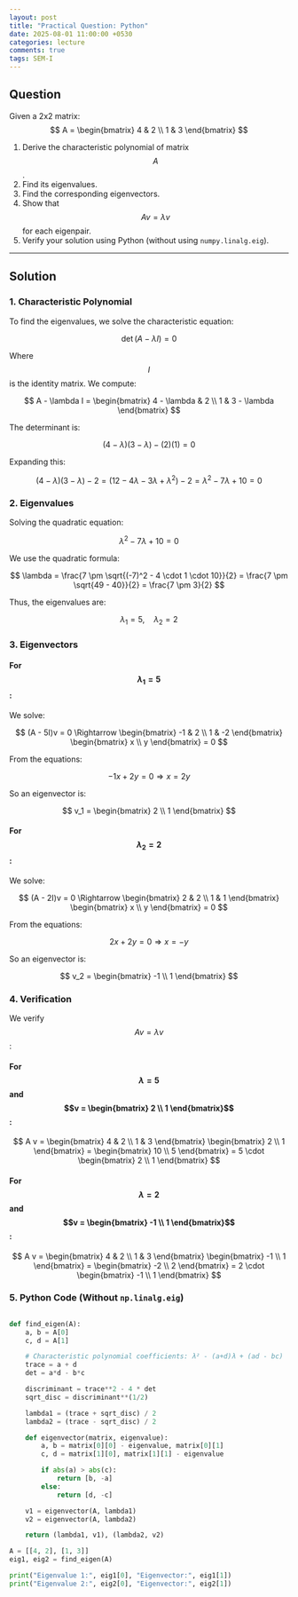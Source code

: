 ```yaml
---
layout: post
title: "Practical Question: Python"
date: 2025-08-01 11:00:00 +0530
categories: lecture
comments: true
tags: SEM-I
---
```


## Question
Given a 2x2 matrix:
$$
A = \begin{bmatrix} 4 & 2 \\ 1 & 3 \end{bmatrix}
$$

1. Derive the characteristic polynomial of matrix $$A$$.
2. Find its eigenvalues.
3. Find the corresponding eigenvectors.
4. Show that $$Av = \lambda v$$ for each eigenpair.
5. Verify your solution using Python (without using `numpy.linalg.eig`).

---

## Solution

### 1. Characteristic Polynomial

To find the eigenvalues, we solve the characteristic equation:

$$
\det(A - \lambda I) = 0
$$

Where $$I$$ is the identity matrix. We compute:

$$
A - \lambda I = \begin{bmatrix} 4 - \lambda & 2 \\ 1 & 3 - \lambda \end{bmatrix}
$$

The determinant is:

$$
(4 - \lambda)(3 - \lambda) - (2)(1) = 0
$$

Expanding this:

$$
(4 - \lambda)(3 - \lambda) - 2 = (12 - 4\lambda - 3\lambda + \lambda^2) - 2 = \lambda^2 - 7\lambda + 10 = 0
$$

### 2. Eigenvalues

Solving the quadratic equation:

$$
\lambda^2 - 7\lambda + 10 = 0
$$

We use the quadratic formula:

$$
\lambda = \frac{7 \pm \sqrt{(-7)^2 - 4 \cdot 1 \cdot 10}}{2} = \frac{7 \pm \sqrt{49 - 40}}{2} = \frac{7 \pm 3}{2}
$$

Thus, the eigenvalues are:

$$
\lambda_1 = 5, \quad \lambda_2 = 2
$$

### 3. Eigenvectors

#### For $$\lambda_1 = 5$$:

We solve:

$$
(A - 5I)v = 0 \Rightarrow \begin{bmatrix} -1 & 2 \\ 1 & -2 \end{bmatrix} \begin{bmatrix} x \\ y \end{bmatrix} = 0
$$

From the equations:

$$
-1x + 2y = 0 \Rightarrow x = 2y
$$

So an eigenvector is:

$$
v_1 = \begin{bmatrix} 2 \\ 1 \end{bmatrix}
$$

#### For $$\lambda_2 = 2$$:

We solve:

$$
(A - 2I)v = 0 \Rightarrow \begin{bmatrix} 2 & 2 \\ 1 & 1 \end{bmatrix} \begin{bmatrix} x \\ y \end{bmatrix} = 0
$$

From the equations:

$$
2x + 2y = 0 \Rightarrow x = -y
$$

So an eigenvector is:

$$
v_2 = \begin{bmatrix} -1 \\ 1 \end{bmatrix}
$$

### 4. Verification

We verify $$Av = \lambda v$$:

#### For $$\lambda = 5$$ and $$v = \begin{bmatrix} 2 \\ 1 \end{bmatrix}$$:

$$
A v = \begin{bmatrix} 4 & 2 \\ 1 & 3 \end{bmatrix} \begin{bmatrix} 2 \\ 1 \end{bmatrix} = \begin{bmatrix} 10 \\ 5 \end{bmatrix} = 5 \cdot \begin{bmatrix} 2 \\ 1 \end{bmatrix}
$$

#### For $$\lambda = 2$$ and $$v = \begin{bmatrix} -1 \\ 1 \end{bmatrix}$$:

$$
A v = \begin{bmatrix} 4 & 2 \\ 1 & 3 \end{bmatrix} \begin{bmatrix} -1 \\ 1 \end{bmatrix} = \begin{bmatrix} -2 \\ 2 \end{bmatrix} = 2 \cdot \begin{bmatrix} -1 \\ 1 \end{bmatrix}
$$

### 5. Python Code (Without `np.linalg.eig`)

```python

def find_eigen(A):
    a, b = A[0]
    c, d = A[1]

    # Characteristic polynomial coefficients: λ² - (a+d)λ + (ad - bc)
    trace = a + d
    det = a*d - b*c

    discriminant = trace**2 - 4 * det
    sqrt_disc = discriminant**(1/2)

    lambda1 = (trace + sqrt_disc) / 2
    lambda2 = (trace - sqrt_disc) / 2

    def eigenvector(matrix, eigenvalue):
        a, b = matrix[0][0] - eigenvalue, matrix[0][1]
        c, d = matrix[1][0], matrix[1][1] - eigenvalue

        if abs(a) > abs(c):
            return [b, -a]
        else:
            return [d, -c]

    v1 = eigenvector(A, lambda1)
    v2 = eigenvector(A, lambda2)

    return (lambda1, v1), (lambda2, v2)

A = [[4, 2], [1, 3]]
eig1, eig2 = find_eigen(A)

print("Eigenvalue 1:", eig1[0], "Eigenvector:", eig1[1])
print("Eigenvalue 2:", eig2[0], "Eigenvector:", eig2[1])
```
